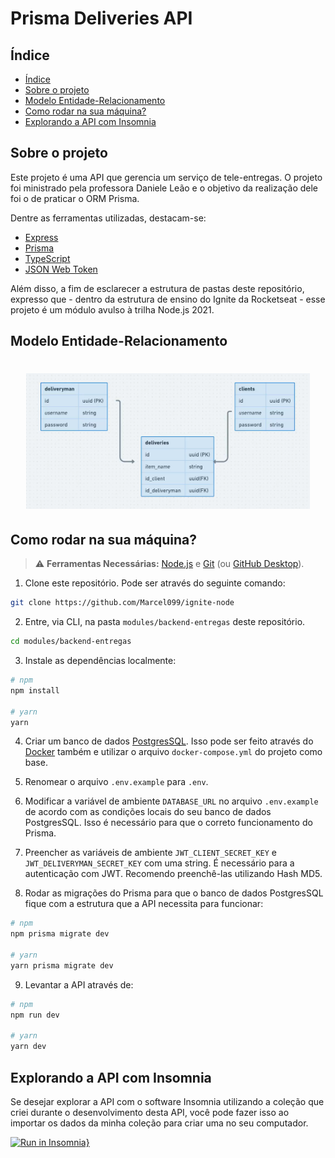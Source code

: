 # Prisma Deliveries API

## Índice

<!--ts-->
   * [Índice](#índice)
   * [Sobre o projeto](#sobre-o-projeto)
   * [Modelo Entidade-Relacionamento](#modelo-entidade-relacionamento)
   * [Como rodar na sua máquina?](#como-rodar-na-sua-máquina)
   * [Explorando a API com Insomnia](#explorando-a-api-com-insomnia)
<!--te-->

## Sobre o projeto

Este projeto é uma API que gerencia um serviço de tele-entregas. O projeto foi ministrado pela professora Daniele Leão e o objetivo da realização dele foi o de praticar o ORM Prisma.

Dentre as ferramentas utilizadas, destacam-se:

- [Express](https://expressjs.com/)
- [Prisma](https://www.prisma.io/)
- [TypeScript](https://www.typescriptlang.org/)
- [JSON Web Token](https://jwt.io/)

Além disso, a fim de esclarecer a estrutura de pastas deste repositório, expresso que - dentro da estrutura de ensino do Ignite da Rocketseat - esse projeto é um módulo avulso à trilha Node.js 2021.

## Modelo Entidade-Relacionamento

<h1 align="center">
  <img alt="Modelo Entidade-Relacionamento da API de Entregas" title="Modelo Entidade-Relacionamento" src="./assets/entity_relationship_diagram.png" width="90%" />
</h1>

## Como rodar na sua máquina?

> :warning: **Ferramentas Necessárias:** [Node.js](https://nodejs.org/en/) e [Git](https://git-scm.com) (ou [GitHub Desktop](https://desktop.github.com/)).

1. Clone este repositório. Pode ser através do seguinte comando:

```bash
git clone https://github.com/Marcel099/ignite-node
```

2. Entre, via CLI, na pasta `modules/backend-entregas` deste repositório.

```bash
cd modules/backend-entregas
```

3. Instale as dependências localmente:

```bash
# npm
npm install

# yarn
yarn
```

4. Criar um banco de dados [PostgresSQL](https://www.postgresql.org/). Isso pode ser feito através do [Docker](https://www.docker.com/) também e utilizar o arquivo `docker-compose.yml` do projeto como base.

5. Renomear o arquivo `.env.example` para `.env`.

6. Modificar a variável de ambiente `DATABASE_URL` no arquivo `.env.example` de acordo com as condições locais do seu banco de dados PostgresSQL. Isso é necessário para que o correto funcionamento do Prisma.

7. Preencher as variáveis de ambiente `JWT_CLIENT_SECRET_KEY` e `JWT_DELIVERYMAN_SECRET_KEY` com uma string. É necessário para a autenticação com JWT. Recomendo preenchê-las utilizando Hash MD5.

8. Rodar as migrações do Prisma para que o banco de dados PostgresSQL fique com a estrutura que a API necessita para funcionar:

```bash
# npm
npm prisma migrate dev

# yarn
yarn prisma migrate dev
```

9. Levantar a API através de:

```bash
# npm
npm run dev

# yarn
yarn dev
```

## Explorando a API com Insomnia

Se desejar explorar a API com o software Insomnia utilizando a coleção que criei durante o desenvolvimento desta API, você pode fazer isso ao importar os dados da minha coleção para criar uma no seu computador.

[![Run in Insomnia}](https://insomnia.rest/images/run.svg)](https://insomnia.rest/run/?label=Prisma%20Deliveries%20API&uri=https%3A%2F%2Fraw.githubusercontent.com%2Fmarcel099%2Fignite-node%2Fmain%2Fmodules%2Fbackend-entregas%2Fassets%2Finsomnia_collection_data.json)